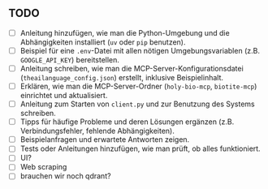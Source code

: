 ## TODO

- [ ] Anleitung hinzufügen, wie man die Python-Umgebung und die Abhängigkeiten installiert (`uv` oder `pip` benutzen).
- [ ] Beispiel für eine `.env`-Datei mit allen nötigen Umgebungsvariablen (z.B. `GOOGLE_API_KEY`) bereitstellen.
- [ ] Anleitung schreiben, wie man die MCP-Server-Konfigurationsdatei (`theailanguage_config.json`) erstellt, inklusive Beispielinhalt.
- [ ] Erklären, wie man die MCP-Server-Ordner (`holy-bio-mcp`, `biotite-mcp`) einrichtet und aktualisiert.
- [ ] Anleitung zum Starten von `client.py` und zur Benutzung des Systems schreiben.
- [ ] Tipps für häufige Probleme und deren Lösungen ergänzen (z.B. Verbindungsfehler, fehlende Abhängigkeiten).
- [ ] Beispielanfragen und erwartete Antworten zeigen.
- [ ] Tests oder Anleitungen hinzufügen, wie man prüft, ob alles funktioniert.
- [ ] UI?
- [ ] Web scraping
- [ ] brauchen wir noch qdrant?